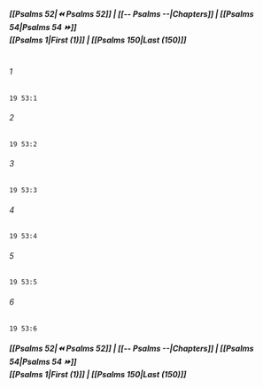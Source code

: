 
##### **[[Psalms 52|⏪ Psalms 52]] | [[-- Psalms --|Chapters]] | [[Psalms 54|Psalms 54 ⏩]]**<br>**[[Psalms 1|First (1)]] | [[Psalms 150|Last (150)]]**<br><br>

###### 1
``` verse
19 53:1
```
###### 2
``` verse
19 53:2
```
###### 3
``` verse
19 53:3
```
###### 4
``` verse
19 53:4
```
###### 5
``` verse
19 53:5
```
###### 6
``` verse
19 53:6
```

##### **[[Psalms 52|⏪ Psalms 52]] | [[-- Psalms --|Chapters]] | [[Psalms 54|Psalms 54 ⏩]]**<br>**[[Psalms 1|First (1)]] | [[Psalms 150|Last (150)]]**
